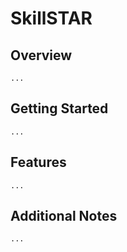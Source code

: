 # SkillSTAR

## Overview
    ...

## Getting Started
    ...

## Features
    ...

## Additional Notes
    ...

